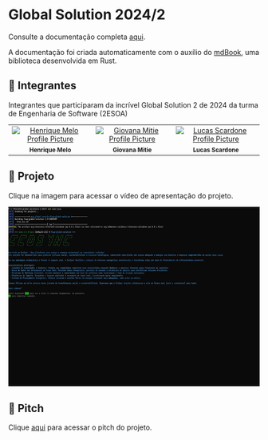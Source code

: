 # Global Solution 2024/2

Consulte a documentação completa [aqui](https://hemelo.github.io/global-solutions-2-2024/).

A documentação foi criada automaticamente com o auxílio do [mdBook](https://github.com/rust-lang/mdBook), uma biblioteca desenvolvida em Rust.


<h2 id="colab">🤝 Integrantes </h2>

Integrantes que participaram da incrível Global Solution 2 de 2024 da turma de Engenharia de Software (2ESOA)

<table>
  <tr>
    <td align="center">
      <a href="https://github.com/hemelo">
        <img src="https://avatars.githubusercontent.com/u/68973850?v=4" width="100px;" alt="Henrique Melo Profile Picture"/><br>
        <sub>
          <b>Henrique Melo</b>
        </sub>
      </a>
    </td>
    <td align="center">
      <a href="https://github.com/giovanamitie">
        <img src="https://avatars.githubusercontent.com/u/164270092?v=4" width="100px;" alt="Giovana Mitie Profile Picture"/><br>
        <sub>
          <b>Giovana Mitie</b>
        </sub>
      </a>
    </td>
    <td align="center">
      <a href="https://github.com/lucasScardone">
        <img src="https://avatars.githubusercontent.com/u/63477186?v=4" width="100px;" alt="Lucas Scardone Profile Picture"/><br>
        <sub>
          <b>Lucas Scardone</b>
        </sub>
      </a>
    </td>
  </tr>
</table>

<h2 id="projeto">🚀 Projeto</h2>

Clique na imagem para acessar o vídeo de apresentação do projeto.

<a href="https://drive.proton.me/urls/0TKGAGH74C#8q68gxdv676f">
    <img src="docs/src/img.png" alt="Imagem do Projeto" width="640" height="360">
</a>

<h2 id="pitch">🎤 Pitch</h2>

Clique <a href="https://drive.proton.me/urls/P3S5XJHK70#Y6zLQfW8MCKK">aqui</a> para acessar o pitch do projeto.